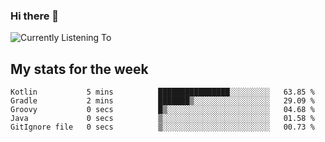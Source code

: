 ### Hi there 👋

![Currently Listening To](https://lastfm-recently-played.vercel.app/api?user=lynziee)

## My stats for the week
<!--START_SECTION:waka-->

```text
Kotlin           5 mins          ████████████████░░░░░░░░░   63.85 %
Gradle           2 mins          ███████▒░░░░░░░░░░░░░░░░░   29.09 %
Groovy           0 secs          █▒░░░░░░░░░░░░░░░░░░░░░░░   04.68 %
Java             0 secs          ▒░░░░░░░░░░░░░░░░░░░░░░░░   01.58 %
GitIgnore file   0 secs          ▒░░░░░░░░░░░░░░░░░░░░░░░░   00.73 %
```

<!--END_SECTION:waka-->
